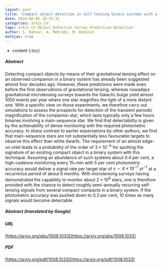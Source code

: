 ```yaml
---
layout: post
title: "Compact object detection in self-lensing binary systems with a main-sequence star"
date: 2010-08-05 18:15:31
categories: arXiv_CV
tags: arXiv_CV Object_Detection Survey Prediction Detection
author: S. Rahvar, A. Mehrabi, M. Dominik
mathjax: true
---
```


* content
{:toc}

##### Abstract
Detecting compact objects by means of their gravitational lensing effect on an observed companion in a binary system has already been suggested almost four decades ago. However, these predictions were made even before the first observations of gravitational lensing, whereas nowadays gravitational microlensing surveys towards the Galactic bulge yield almost 1000 events per year where one star magnifies the light of a more distant one. With a specific view on those experiments, we therefore carry out simulations to assess the prospects for detection of the transient periodic magnification of the companion star, which lasts typically only a few hours binaries involving a main-sequence star. We find that detectability is given by the achievability of dense monitoring with the required photometric accuracy. In sharp contrast to earlier expectations by other authors, we find that main-sequence stars are not substantially less favourable targets to observe this effect than white dwarfs. The requirement of an almost edge-on orbit leads to a probability of the order of $3 \times 10^{-4}$ for spotting the signature of an existing compact object in a binary system with this technique. Assuming an abundance of such systems about 0.4 per cent, a high-cadence monitoring every 15~min with 5 per cent photometric accuracy would deliver a signal rate per target star of $\gamma \sim 4 \times 10^{-7}~\mbox{yr}^{-1}$ at a recurrence period of about 6 months. With microlensing surveys having demonstrated the capability to monitor about $2 \times 10^{8}$ stars, one is therefore provided with the chance to detect roughly semi-annually recurring self-lensing signals from several compact compacts in a binary system. If the photometric accuracy was pushed down to 0.3 per cent, 10 times as many signals would become detectable.

##### Abstract (translated by Google)


##### URL
[https://arxiv.org/abs/1008.1033](https://arxiv.org/abs/1008.1033)

##### PDF
[https://arxiv.org/pdf/1008.1033](https://arxiv.org/pdf/1008.1033)

